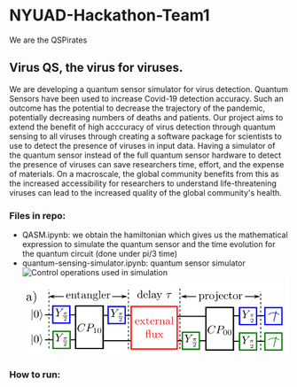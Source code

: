 # NYUAD-Hackathon-Team1
We are the QSPirates

## Virus QS, the virus for viruses.
We are developing a quantum sensor simulator for virus detection. Quantum Sensors have been used to increase Covid-19 detection accuracy. Such an outcome has the potential to decrease the trajectory of the pandemic, potentially decreasing numbers of deaths and patients. Our project aims to extend the benefit of high acccuracy of virus detection through quantum sensing to all viruses through creating a software package for scientists to use to detect the presence of viruses in input data. Having a simulator of the quantum sensor instead of the full quantum sensor hardware to detect the presence of viruses can save researchers time, effort, and the expense of materials. On a macroscale, the global community benefits from this as the increased accessibility for researchers to understand life-threatening viruses can lead to the increased quality of the global community's health.

### Files in repo:
- QASM.ipynb: we obtain the hamiltonian which gives us the mathematical expression to simulate the quantum sensor and the time evolution for the quantum circuit (done under pi/3 time)
- quantum-sensing-simulator.ipynb: quantum sensor simulator
<img src="/
NYUAD-2022-QSPirates/imgs/fig.png" title="Control operations used in simulation">
![alt text](https://github.com/Innanov/NYUAD-2022-QSPirates/blob/main/img/fig.png?raw=true)



### How to run:

